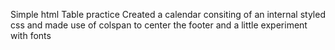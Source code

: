 Simple html Table practice
Created a calendar consiting of an internal styled css and made use of colspan to center the footer and a little experiment with fonts
